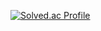 
[![Solved.ac Profile](http://mazassumnida.wtf/api/generate_badge?boj=park-soeun)](https://solved.ac/백준아이디)
